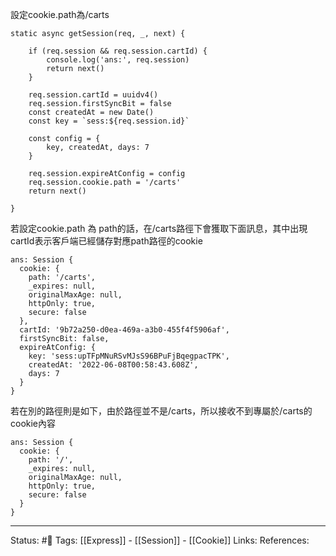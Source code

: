 

設定cookie.path為/carts
```
static async getSession(req, _, next) {

	if (req.session && req.session.cartId) {
		console.log('ans:', req.session)
		return next()
	}

	req.session.cartId = uuidv4()
	req.session.firstSyncBit = false
	const createdAt = new Date()
	const key = `sess:${req.session.id}`

	const config = {
		key, createdAt, days: 7
	}

	req.session.expireAtConfig = config
	req.session.cookie.path = '/carts'
	return next()

}

```


若設定cookie.path 為 path的話，在/carts路徑下會獲取下面訊息，其中出現cartId表示客戶端已經儲存對應path路徑的cookie
```
ans: Session {
  cookie: {
    path: '/carts',
    _expires: null,
    originalMaxAge: null,
    httpOnly: true,
    secure: false
  },
  cartId: '9b72a250-d0ea-469a-a3b0-455f4f5906af',
  firstSyncBit: false,
  expireAtConfig: {
    key: 'sess:upTFpMNuRSvMJsS96BPuFjBqegpacTPK',
    createdAt: '2022-06-08T00:58:43.608Z',
    days: 7
  }
}
```


若在別的路徑則是如下，由於路徑並不是/carts，所以接收不到專屬於/carts的cookie內容

```
ans: Session {
  cookie: {
    path: '/',
    _expires: null,
    originalMaxAge: null,
    httpOnly: true,
    secure: false
  }
}
```

---
Status: #🌱 
Tags:
[[Express]] - [[Session]] - [[Cookie]]
Links:
References: